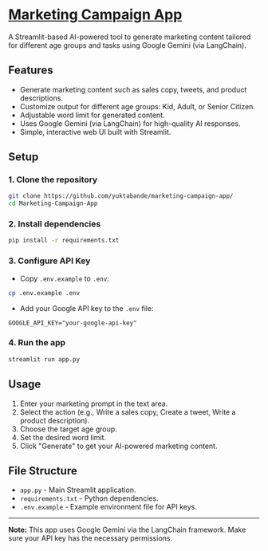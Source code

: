 # [Marketing Campaign App](https://yuktabande-marketing-campaign-app-app-vkolmr.streamlit.app/)

A Streamlit-based AI-powered tool to generate marketing content tailored for different age groups and tasks using Google Gemini (via LangChain).

## Features

- Generate marketing content such as sales copy, tweets, and product descriptions.
- Customize output for different age groups: Kid, Adult, or Senior Citizen.
- Adjustable word limit for generated content.
- Uses Google Gemini (via LangChain) for high-quality AI responses.
- Simple, interactive web UI built with Streamlit.

## Setup

### 1. Clone the repository

```sh
git clone https://github.com/yuktabande/marketing-campaign-app/
cd Marketing-Campaign-App
```

### 2. Install dependencies

```sh
pip install -r requirements.txt
```

### 3. Configure API Key

- Copy `.env.example` to `.env`:

```sh
cp .env.example .env
```

- Add your Google API key to the `.env` file:

```
GOOGLE_API_KEY="your-google-api-key"
```

### 4. Run the app

```sh
streamlit run app.py
```

## Usage

1. Enter your marketing prompt in the text area.
2. Select the action (e.g., Write a sales copy, Create a tweet, Write a product description).
3. Choose the target age group.
4. Set the desired word limit.
5. Click "Generate" to get your AI-powered marketing content.

## File Structure

- `app.py` - Main Streamlit application.
- `requirements.txt` - Python dependencies.
- `.env.example` - Example environment file for API keys.

---

**Note:** This app uses Google Gemini via the LangChain framework. Make sure your API key has the necessary permissions.
